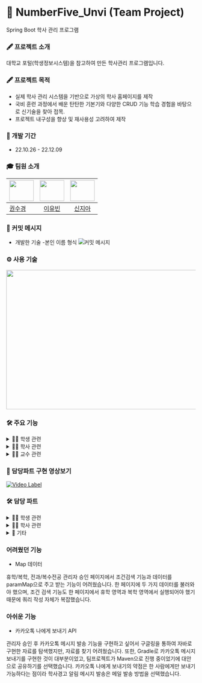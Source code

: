 # 🏫 NumberFive_Unvi (Team Project)
Spring Boot 학사 관리 프로그램

### 🖋 프로젝트 소개
대학교 포털(학생정보시스템)을 참고하여 만든 학사관리 프로그램입니다.

### 🖋 프로젝트 목적 
- 실제 학사 관리 시스템을 기반으로 가상의 학사 홈페이지를 제작
- 국비 훈련 과정에서 배운 탄탄한 기본기와 다양한 CRUD 기능 학습 경험을 바탕으로 신기술을 찾아 접목.
- 프로젝트 내구성을 향상 및 재사용성 고려하여 제작 

### 📅 개발 기간 
* 22.10.26 - 22.12.09

### 🎓 팀원 소개
|<img src="https://user-images.githubusercontent.com/116548583/207245197-c605741b-b776-4ab6-92db-e05b3a31a0a0.png" width="65" height="55">|<img src="https://user-images.githubusercontent.com/116548583/207242549-9131e051-b994-43e0-b62c-eba2174f8b32.png" width="65" height="55">|<img src="https://user-images.githubusercontent.com/116548583/207240591-8581ba3e-1951-4545-949d-5391a1678a3e.png" width="65" height="55">|
|:---|:---:|:---:|  
|<a href="https://github.com/kskdeveloper">권수경</a>|<a href="https://github.com/AmVinch">이유빈</a>|<a href="https://github.com/lmmil22">신지아</a>


### 📌 커밋 메시지
* 개발한 기술 -본인 이름 형식
![커밋 메시지](https://user-images.githubusercontent.com/116548583/207213747-99c249db-4264-4c5c-a312-9f190cff80a3.png)


### ⚙ 사용 기술
<img src="https://user-images.githubusercontent.com/116548583/207210191-7faa86f3-d5aa-472c-9299-65f41a87edc1.png"  width="800" height="370">


### 🛠 주요 기능

<details>
<summary> 👨‍🎓 학생 관련</summary>
<div markdown="1">       

* 로그인 (Security)
   + 비밀번호 찾기 ( 이메일을 사용한 임시 비밀번호 찾기)
* 게시판 글 작성
* 수강 신청
    + 강의 자료 다운
* 휴학, 복학, 전과, 복수 전공 신청
* 실시간 채팅
* 내 정보 수정 
    + 임시비밀번호로 로그인 후 비밀번호 변경
    + 이메일 , 주소 등 수정
* 시간표 조회
* 점수 조회
* 학적신청현황 조회 
</div>
</details>

<details>
<summary> 🙍‍♀️ 학사 관련</summary>
<div markdown="1">       

* 회원 등록
* 게시판
    + 게시판 카테고리 등록
    + 게시판 공지글 작성
* 휴학, 복학, 전과, 복수 전공 승인
    + 일괄 승인 , 개별 승인 
    + 카카오톡으로 결과 메시지 전송
* 학사 경고, 제적 
    + 학사 경고/제적 안내 메일 전달
* 차트
   + 학적관리 신청/승인 
   + 학사경고/제적 현황
* 학사 일정 등록


</div>
</details>

<details>
<summary> 👩‍🏫 교수 관련</summary>
<div markdown="1">       

* 강의 등록
* 강의 목록
    + 강의 수정 ,삭제
    + 강의 자료 조회
* 점수 등록
* 시간표 조회

</div>
</details>


### 📸 담당파트 구현 영상보기
[![Video Label](http://img.youtube.com/vi/DOrw-ASF4Ug/0.jpg)](https://youtu.be/DOrw-ASF4Ug)

### 🛠 담당 파트

<details>
<summary> 👨‍🎓 학생 관련</summary>
<div markdown="1">

* 휴학, 복학, 전과, 복수 전공 신청
* 학적신청현황 조회 

</div>
</details>

<details>
<summary> 🙍‍♀️ 학사 관련</summary>
<div markdown="1"> 

* 휴학, 복학, 전과, 복수 전공 승인
    + 일괄 승인 , 개별 승인 
    + 카카오톡으로 결과 메시지 전송
* 학사 경고, 제적 
    + 학사 경고/제적 안내 메일 전달
* 차트
   + 학적관리 신청/승인 
   + 학사경고/제적 현황
   
</div>
</details>

<details>
<summary> 👨 기타</summary>
<div markdown="1">  

* CSS
  + 홈화면 TOP메뉴 설정
  + 드롭다운
  + 슬라이드 배너
  + 게시판 탭 메뉴 및 스크롤바
  
</div>
</details>


### 어려웠던 기능
- Map 데이터

휴학/복학, 전과/복수전공 관리자 승인 페이지에서 조건검색 기능과 데이터를 paramMap으로 주고 받는 기능이 어려웠습니다.
한 페이지에 두 가지 데이터를 불러와야 했으며, 조건 검색 기능도 한 페이지에서 휴학 영역과 복학 영역에서 실행되어야 했기 때문에 쿼리 작성 자체가 복잡했습니다.

### 
### 아쉬운 기능
- 카카오톡 나에게 보내기 API

관리자 승인 후 카카오톡 메시지 발송 기능을 구현하고 싶어서 구글링을 통하여 자바로 구현한 자료를 탐색했지만, 자료를 찾기 어려웠습니다. 또한,  Gradle로 카카오톡 메시지 보내기를 구현한 것이 대부분이었고, 팀프로젝트가 Maven으로 진행 중이었기에 대안으로 공유하기를 선택했습니다. 
카카오톡 나에게 보내기의 약점은 한 사람에게만 보내기 가능하다는 점이라 학사경고 알림 메시지 발송은 메일 발송 방법을 선택했습니다.
